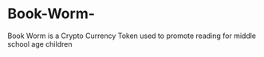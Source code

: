 # Book-Worm-
Book Worm is a Crypto Currency Token used to promote reading for middle school age children 
